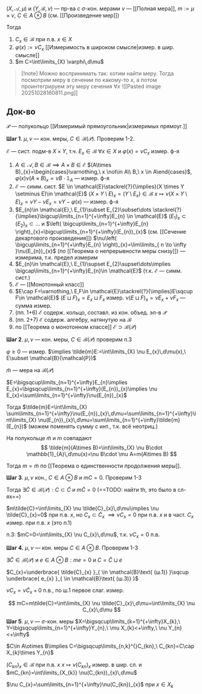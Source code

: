 $(X, \mathcal{A},\mu)$ и $(Y, \mathcal{B}, \nu)$ — пр-ва с $\sigma$-кон. мерами
$\nu$ — [[Полная мера]], $m:=\mu \times \nu,\ C\in A\otimes B$ (см. [[Произведение мер]])

Тогда 
1. $C_{x}\in \mathcal{B}$ при п.в. $x \in X$
2. $\varphi(x):=\nu C_{x}$ [[Измеримость в широком смысле|измер. в шир. смысле]]
3. $m C=\int\limits_{X} \varphi\,d\mu$

>[!note] Можно воспринимать так: хотим найти меру. Тогда посмотрим меру в сечении по какому-то $x$, а потом проинтегрируем эту меру сечения $\forall x$
>![[Pasted image 20251028160811.png]]
## Док-во

$\mathcal{P}$ — полукольцо [[Измеримый прямоугольник|измеримых прямоуг.]]

**Шаг 1**. $\mu, \nu$ — кон. меры, $C \in \mathcal{B}(\mathcal{P})$. Проверим 1-2.

$\mathcal{E}$ — сист. подм-в $X\times Y$, т.ч. $E_{x}\in \mathcal{B}\ \forall x \in X$ и $\varphi(x)=\nu C_{x}$ измер. ф-я 
1. $A\in \mathcal{A}, B\in \mathcal{B}\implies A\times B\in \mathcal{E}$
	$(A\times B)_{x}=\begin{cases}\varnothing,\ x \not\in A\\ B,\ x \in A\end{cases}$, $\varphi(x)\nu(A\times B)_{x}=\nu B\cdot \mathbb{1}_{A}$ — измер. ф-я
2. $\mathcal{E}$ — симм. сист. $E \in \mathcal{E}\stackrel{?}{\implies}(X \times Y \setminus E)\in \mathcal{E}$
	$(X\times Y \setminus E)_{x}=(Y\setminus E_{x})\in \mathcal{B}$
	$x\mapsto \nu(X\times Y\setminus E)_{x}=\nu Y-\nu E_{x}=\nu Y-\varphi(x)$ — измер. ф-я
3. $E_{n}\in \mathcal{E},\ E_{1}\subset E_{2}\subset\dots \stackrel{?}{\implies}\bigcup\limits_{n=1}^{+\infty}E_{n} \in \mathcal{E}$
	$(E_{1})_{x}\subset(E_{2})_{x}\subset\dots$ и $\left( \bigcup\limits_{n=1}^{+\infty}E_{n} \right)_{x}=\bigcup\limits_{n=1}^{+\infty}(E_{n})_{x}$ (см. [[Сечение декартового произведения]])
	$\nu\left( \bigcup\limits_{n=1}^{+\infty}E_{n} \right)_{x}=\lim\limits_{ n \to \infty }\nu(E_{n})_{x}$ (по [[Теорема о непрерывности меры снизу]]) — измерима, т.к. предел измерим
4. $E_{n}\in \mathcal{E},\ E_{1}\supset E_{2}\supset\dots\implies \bigcap\limits_{n=1}^{+\infty}E_{n}\in \mathcal{E}$ (т.к. $\mathcal{E}$ — симм. сист.)
5. $\mathcal{E}$ — [[Монотонный класс]]
6. $E\cap F=\varnothing,\ E,F\in \mathcal{E}\stackrel{?}{\implies}E\sqcup F\in \mathcal{E}$
	$(E\sqcup F)_{x}=E_{x}\sqcup F_{x}$ измер. $\nu(E\sqcup F)_{x}=\nu E_{x}+\nu F_{x}$ — сумма измер.
7. (пп. 1+6) $\mathcal{E}$ содерж. кольцо, составл. из кон. объед. эл-в $\mathcal{P}$
8. (пп. 2+7) $\mathcal{E}$ содерж. алгебру, натянутую на $\mathcal{B}$
9. по [[Теорема о монотонном классе]] $\mathcal{E}\supset \mathcal{B}(\mathcal{P})$

**Шаг 2**. $\mu, \nu$ — кон. меры, $C\in \mathcal{B}(\mathcal{P})$ проверим п.3

$\varphi\geqslant 0$ — измер. $\implies \tilde{m}E:=\int\limits_{X} \nu E_{x}\,d\mu(x),\ E\subset \mathcal{B}(\mathcal{P})$

$\tilde{m}$ — мера на $\mathcal{B}(\mathcal{P})$

$E=\bigsqcup\limits_{n=1}^{+\infty}E_{n}\implies E_{x}=\bigsqcup\limits_{n=1}^{+\infty}(E_{n})_{x}\implies \nu E_{x}=\sum\limits_{n=1}^{+\infty}\nu(E_{n})_{x}$

Тогда $\tilde{m}E=\int\limits_{X} \sum\limits_{n=1}^{+\infty}\nu(E_{n})_{x}\,d\mu=\sum\limits_{n=1}^{+\infty}\int\limits_{X} \nu(E_{n})_{x}\,d\mu=\sum\limits_{n=1}^{+\infty}\tilde{m}(E_{n})$ (можем поменять сумму с инт., т.к. всё неотриц.)

На полукольце $\tilde{m}$ и $m$ совпадают
$$
\tilde{m}(A\times B)=\int\limits_{X} \nu B\cdot \mathbb{1}_{A}\,d\mu(x)=\nu B\cdot \mu A=m(A\times B)
$$

Тогда $m=\tilde{m}$ по [[Теорема о единственности продолжения меры]].

**Шаг 3**. $\mu, \nu$ кон., $C\in A\otimes B$ и $mC=0$. Проверим 1-3

Тогда $\exists \tilde{C}\in \mathcal{B}(\mathcal{P}):C\subset \tilde{C}$ и $m\tilde{C}=0$ (==TODO: найти th, это было в сл-ях==)

$m\tilde{C}=\int\limits_{X} \nu \tilde{C}_{x}\,d\mu\implies \nu \tilde{C}_{x}=0$ при п.в. $x$, но $C_{x}\subset \tilde{C}_{x}$ $\implies \nu C_{x}=0$ при п.в. $x$ и в част. $C_{x}$ измер. при п.в. $x$ (это п.1)

п.3: $mC=0=\int\limits_{X} \nu C_{x}\,d\mu$, т.к. $\nu C_{x}=0$ п.в.

**Шаг 4.** $\mu,\nu$ — кон. меры $C \in A\otimes B$. Проверим 1-3

$\exists \tilde{C}\in \mathcal{B}(\mathcal{P})$ и $e \in A\otimes B:me=0$ и $C=\tilde{C}\sqcup e$

$C_{x}=\underbrace{ \tilde{C}_{x} }_{ \in \mathcal{B}\text{ (ш.1)} }\sqcup \underbrace{ e_{x} }_{ \in \mathcal{B}\text{ (ш.3)} }$

$\nu C_{x}=\nu \tilde{C}_{x}+0$ п.в., по ш.1 первое слаг. измер.

$$
mC=m\tilde{C}=\int\limits_{X} \nu \tilde{C}_{x}\,d\mu=\int\limits_{X} \nu C_{x}\,d\mu
$$

**Шаг 5**. $\mu, \nu$ — $\sigma$-кон. меры $X=\bigsqcup\limits_{k=1}^{+\infty}X_{k},\ Y=\bigsqcup\limits_{n=1}^{+\infty}Y_{n},\ \mu X_{k}<+\infty,\ \nu Y_{n}<+\infty$

$C\in A\otimes B\implies C=\bigsqcup\limits_{n,k}^{}C_{kn},\ C_{kn}=C\cap X_{k}\times Y_{n}$

$(C_{kn})_{x}\in \mathcal{B}$ при п.в. $x$ $x\mapsto \nu(C_{kn})_{x}$ измер. в шир. сл. и $mC_{kn}=\int\limits_{X_{k}} \nu(C_{kn})_{x}\,d\mu$

$\nu C_{x}=\sum\limits_{n=1}^{+\infty}\nu(C_{kn})_{x}$ при $x \in X_{k}$